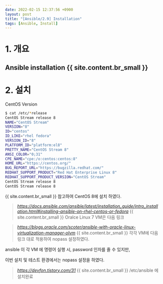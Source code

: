 ```yaml
---
date: 2022-02-15 12:37:56 +0900
layout: post
title: "[Ansible/2.9] Installation"
tags: [Ansible, Install]
---
```



# 1. 개요

Ansible installation
{{ site.content.br_small }}
---

# 2. 설치

CentOS Version

```bash
$ cat /etc/*release
CentOS Stream release 8
NAME="CentOS Stream"
VERSION="8"
ID="centos"
ID_LIKE="rhel fedora"
VERSION_ID="8"
PLATFORM_ID="platform:el8"
PRETTY_NAME="CentOS Stream 8"
ANSI_COLOR="0;31"
CPE_NAME="cpe:/o:centos:centos:8"
HOME_URL="https://centos.org/"
BUG_REPORT_URL="https://bugzilla.redhat.com/"
REDHAT_SUPPORT_PRODUCT="Red Hat Enterprise Linux 8"
REDHAT_SUPPORT_PRODUCT_VERSION="CentOS Stream"
CentOS Stream release 8
CentOS Stream release 8
```
{{ site.content.br_small }}
참고하여 CentOS 8에  설치 하였다.

> _<https://docs.ansible.com/ansible/latest/installation_guide/intro_installation.html#installing-ansible-on-rhel-centos-or-fedora>_
{{ site.content.br_small }}
Oralce Linux 7 VM은 다음 링크
 
> _<https://blogs.oracle.com/scoter/ansible-with-oracle-linux-virtualization-manager-olvm>_
{{ site.content.br_small }}
각각 VM에 다음 링크 대로 적용하여 nopass 설정하였다.

ansible 이 각 VM 에 명령어 실행 시, password 인자를 줄 수 있지만,

이번 설치 및 테스트 환경에서는 nopass 설정을 하였다.

> _<https://devfon.tistory.com/31>_
{{ site.content.br_small }}
/etc/ansible 에 설치완료